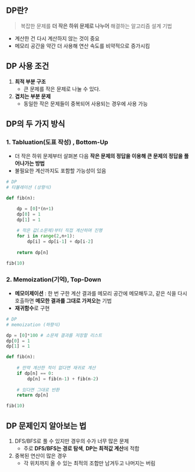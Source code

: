## DP란?

> 복잡한 문제를 **더 작은 하위 문제로 나누어** 해결하는 알고리즘 설계 기법
> 
- 계산한 건 다시 계산하지 않는 것이 중요
- 메모리 공간을 약간 더 사용해 연산 속도를 비약적으로 증가시킴

## DP 사용 조건

1. **최적 부분 구조**
    - 큰 문제를 작은 문제로 나눌 수 있다.
2. **겹치는 부분 문제**
    - 동일한 작은 문제들이 중복되어 사용되는 경우에 사용 가능

## DP의 두 가지 방식

### 1. Tabluation(도표 작성) , Bottom-Up

- 더 작은 하위 문제부터 살펴본 다음 **작은 문제의 정답을 이용해 큰 문제의 정답을 풀어나가는 방법**
- 불필요한 계산까지도 포함할 가능성이 있음

```python
# DP
# 타뷸레이션 (상향식)

def fib(n):

    dp = [0]*(n+1)
    dp[0] = 1
    dp[1] = 1
    
    # 작은 값(소문제)부터 직접 계산하며 진행 
    for i in range(2,n+1):
        dp[i] = dp[i-1] + dp[i-2]
    
    return dp[n]

fib(10)
```

### 2. Memoization(기억), Top-Down

- **메모이제이션** : 한 번 구한 계산 결과를 메모리 공간에 메모해두고, 같은 식을 다시 호출하면 **메모한 결과를 그대로 가져오는** 기법
- **재귀함수**로 구현

```python
# DP 
# memoization (하향식)

dp = [0]*100 # 소문제 결과를 저장할 리스트
dp[0] = 1 
dp[1] = 1

def fib(n):
    
    # 만약 계산한 적이 없다면 재귀로 계산 
    if dp[n] == 0:
        dp[n] = fib(n-1) + fib(n-2)
    
    # 있다면 그대로 반환 
    return dp[n]

fib(10)
```

## DP 문제인지 알아보는 법

1. DFS/BFS로 풀 수 있지만 경우의 수가 너무 많은 문제
    - 주로 **DFS/BFS는 경로 탐색**, **DP는 최적값 계산**에 적합
2. 중복된 연산이 많은 경우
    - 각 위치까지 올 수 있는 최적의 조합만 남겨두고 나머지는 버림
